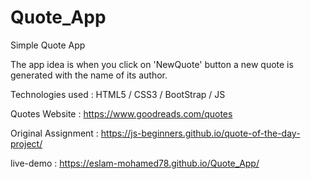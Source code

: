 # Quote_App
Simple Quote App

The app idea is when you click on 'NewQuote' button a new quote is generated with the name of its author.

Technologies used : HTML5 / CSS3 / BootStrap / JS

Quotes Website : https://www.goodreads.com/quotes

Original Assignment : https://js-beginners.github.io/quote-of-the-day-project/

live-demo : https://eslam-mohamed78.github.io/Quote_App/
